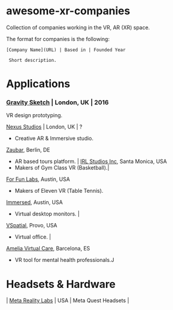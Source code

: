 # awesome-xr-companies
Collection of companies working in the VR, AR (XR) space.

The format for companies is the following:

```
[Company Name](URL) | Based in | Founded Year

 Short description.
```

# Applications

### [Gravity Sketch](https://www.gravitysketch.com/) | London, UK | 2016

VR design prototyping.

[Nexus Studios](https://nexusstudios.com/immersive/) | London, UK | ? 
* Creative AR & Immersive studio.

[Zaubar](https://zaubar.com/), Berlin, DE
* AR based tours platform. 		|
[IRL Studios Inc](https://www.linkedin.com/company/irlstudios/), Santa Monica, USA 
* Makers of Gym Class VR (Basketball).|

[For Fun Labs](https://www.linkedin.com/company/for-fun-labs/), Austin, USA 
* Makers of Eleven VR (Table Tennis).

[Immersed](https://www.linkedin.com/company/immersed/), Austin, USA 
* Virtual desktop monitors. 		|

[VSpatial](https://www.vspatial.com/), Provo, USA 
* Virtual office. 		|

[Amelia Virtual Care](https://ameliavirtualcare.com/), Barcelona, ES 
* VR tool for mental health professionals.J


# Headsets & Hardware
| [Meta Reality Labs](https://about.meta.com/realitylabs/)		| USA | Meta Quest Headsets |

